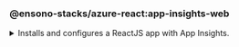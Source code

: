 ### @ensono-stacks/azure-react:app-insights-web

<details>
<summary>Installs and configures a ReactJS app with App Insights.</summary>

This generator will add and configure [applicationinsights reactjs](https://www.npmjs.com/package/@microsoft/applicationinsights-react-js) and [applicationinsights web](https://www.npmjs.com/package/@microsoft/applicationinsights-web) npm packages for you.

This enables the following:

- Tracking of router changes
- React components usage statistics

It requires the connection string to be set in an env variable, from which it will be read.

## Usage

```bash
nx generate @ensono-stacks/azure-react:app-insights-web --name=<app-name> --connectionString=<KEY_NAME> --directory=<directory where the lib is placed> --importPath=<import path for the library> --tags=<tags to the library>
```

### Command line arguments

The following command line arguments are available:

| Option            | Description                                               | Type      | Required |
| ---               | --------------------------------------------------------- | ---       | --- |
| --name         | Library name                                      | string    | Required |
| --connectionString  | The env variable for the connection string.        | string    | Required |
| --directory          | A directory where the lib is placed.          | string    | Optional |
| --importPath          | What import path would you like to use for the library?.          | string    | Optional |
| --tags          | Add tags to the library (used for linting).          | string    | Optional |

### Generator Output

- Adds an app insights config file
```json title="/src/app-insights-config.ts"
// eslint-disable-next-line import/no-extraneous-dependencies
import {
  DistributedTracingModes,
  IConfig,
} from '@microsoft/applicationinsights-common';
// eslint-disable-next-line import/no-extraneous-dependencies
import type { IConfiguration } from '@microsoft/applicationinsights-core-js';

const appInsightConfig: IConfiguration & IConfig = {
  enableAutoRouteTracking: false,
  enableCorsCorrelation: true,
  enableRequestHeaderTracking: true,
  enableResponseHeaderTracking: true,
  disableFetchTracking: false,
  distributedTracingMode: DistributedTracingModes.AI_AND_W3C,
  enableAjaxPerfTracking: true
};

export default appInsightConfig;
```

- Adds a telemetry provider 
```json title="/src/telemetry-provider.tsx"
import {
  ReactPlugin,
  AppInsightsContext,
} from '@microsoft/applicationinsights-react-js';
import { ApplicationInsights } from '@microsoft/applicationinsights-web';
import { FC, ReactNode } from 'react';

import appInsightConfig from './app-insights-config';

const reactPlugin = new ReactPlugin();
const connectionString = process.env.<%= connectionString %>;

export const appInsights = new ApplicationInsights({
  config: {
    connectionString,
    ...appInsightConfig,
    extensions: [reactPlugin],
  },
});

if (!appInsights.appInsights.isInitialized()) {
  appInsights.loadAppInsights();
}

export const TelemetryProvider: FC<{ children?: ReactNode }> = ({ children }) => (
  <AppInsightsContext.Provider value={reactPlugin}>
    {children}
  </AppInsightsContext.Provider>
);
```

- Installs and adds microsoft applicationinsights packages to package.json
```json title="/package.json"
  "dependencies": {
    ...OtherDependencies
    "@microsoft/applicationinsights-react-js": "3.4.0",
    "@microsoft/applicationinsights-web": "2.8.9",
  }
}
```

Full documentation and a getting started guide can be found at [React plug-in for Application Insights JavaScript SDK](https://learn.microsoft.com/en-gb/azure/azure-monitor/app/javascript-react-plugin)
</details>